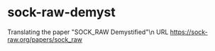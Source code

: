 # sock-raw-demyst

Translating the paper "SOCK\_RAW Demystified"\n
URL https://sock-raw.org/papers/sock_raw

